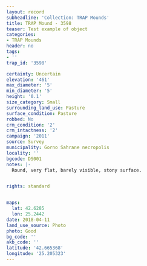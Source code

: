 ```yaml
---
layout: record
subheadline: 'Collection: TRAP Mounds'
title: TRAP Mound - 3598
teaser: Test example of object
categories:
- TRAP Mounds
header: no
tags:
- ''
trap_id: '3598'

certainty: Uncertain
elevation: '461'
max_diameter: '5'
min_diameter: '5'
height: '0.1'
size_category: Small
surrounding_land_use: Pasture
surface_condition: Pasture
robbed: No
crm_condition: '2'
crm_intactness: '2'
campaign: '2011'
source: Survey
municipality: Gorno Sahrane necropolis
locality: ''
bgcode: DS001
notes: |-
  Round, very flat, barely visible, stony surface.


rights: standard


maps:
  lat: 42.6285
  lon: 25.2442
date: 2018-04-11
land_use_source: Photo
photo: Good
bg_code: ''
akb_code: ''
latitude: '42.665368'
longitude: '25.205323'
---
```

